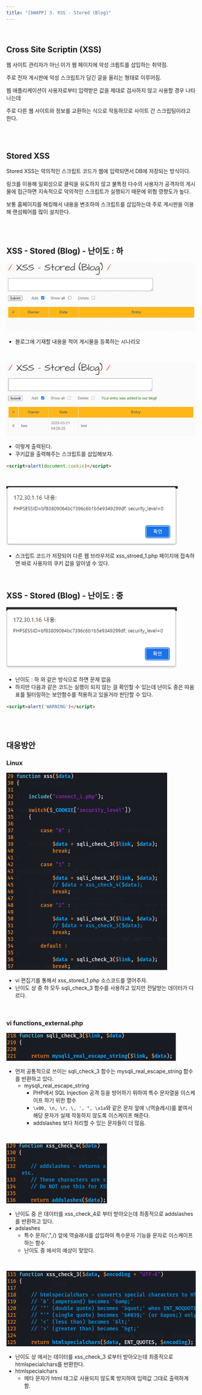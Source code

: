 ```yaml
---
title: "[bWAPP] 3. XSS - Stored (Blog)"
---
```


<br>

## Cross Site Scriptin (XSS)

웹 사이트 관리자가 아닌 이가 웹 페이지에 악성 크릡트를 삽입하는 취약점.

주로 전자 게시판에 악성 스크립트가 담긴 글을 올리는 형태로 이루어짐.

웹 애플리케이션이 사용자로부터 입력받은 값을 제대로 검사하지 않고 사용할 경우 나타나는데

주로 다른 웹 사이트와 정보를 교환하는 식으로 작동하므로 사이트 간 스크립팅이라고 한다.

<br>

<br>

## Stored XSS

Stored XSS는 악의적인 스크립트 코드가 웹에 입력되면서 DB에 저장되는 방식이다.

링크를 이용해 일회성으로 클릭을 유도하지 않고 불특정 다수의 사용자가 공격자의 게시물에 접근하면 지속적으로 악의적인 스크립트가 실행되기 때문에 위협 영향도가 높다.

보통 홈페이지를 해킹해서 내용을 변조하여 스크립트를 삽입하는데 주로 게시판을 이용해 랜섬웨어를 많이 설치한다.

<br>

<br>

## XSS - Stored (Blog) - 난이도 : 하

![image-20220321152850645](https://raw.githubusercontent.com/EONION-TH3DB/image_repo/main/img/image-20220321152850645.png)

- 블로그에 기재할 내용을 적어 게시물을 등록하는 시나리오

<br>

![image-20220321153004632](https://raw.githubusercontent.com/EONION-TH3DB/image_repo/main/img/image-20220321153004632.png)

- 이렇게 출력된다.
- 쿠키값을 출력해주는 스크립트를 삽입해보자.

```html
<script>alert(document.cookie)</script>
```

<br>

![image-20220321153226501](https://raw.githubusercontent.com/EONION-TH3DB/image_repo/main/img/image-20220321153226501.png)

- 스크립트 코드가 저장되어 다른 웹 브라우저로 xss_stroed_1.php 페이지에 접속하면 바로 사용자의 쿠키 값을 알아낼 수 있다.

<br>

## XSS - Stored (Blog) - 난이도 : 중

![image-20220321153416330](https://raw.githubusercontent.com/EONION-TH3DB/image_repo/main/img/image-20220321153416330.png)

- 난이도 : 하 와 같은 방식으로 하면 문제 없음
- 하지만 다음과 같은 코드는 실행이 되지 않는 걸 확인할 수 있는데 난이도 중은 따옴표를 필터링하는 보안함수를 적용하고 있을거라 판단할 수 있다.

```html
<script>alert('WARNING')</script>
```

<br>

<br>

## 대응방안

### Linux

![image-20220321160346217](https://raw.githubusercontent.com/EONION-TH3DB/image_repo/main/img/image-20220321160346217.png)

- vi 편집기를 통해서 xss_stored_1.php 소스코드를 열어주자.
- 난이도 상 중 하 모두 sqli_check_3 함수를 사용하고 있지만 전달받는 데이터가 다르다.

<br>

### vi functions_external.php

![image-20220321161747204](https://raw.githubusercontent.com/EONION-TH3DB/image_repo/main/img/image-20220321161747204.png)

- 먼저 공통적으로 쓰이는 sqli_check_3 함수는 mysqli_real_escape_string 함수를 반환하고 있다.
  - mysqli_real_escape_string
    - PHP에서 SQL Injection 공격 등을 방어하기 위하여 특수 문자열을 이스케이프 하기 위한 함수
    - `\x00, \n, \r, \, ', ", \x1a`와 같은 문자 앞에 `\`(역슬레시)를 붙여서 해당 문자가 실제 작동하지 않도록 이스케이프 해준다.
    - addslashes 보다 처리할 수 있는 문자들이 더 많음.

<br>

![image-20220321161425578](https://raw.githubusercontent.com/EONION-TH3DB/image_repo/main/img/image-20220321161425578.png)

- 난이도 중 은 데이터를 xss_check_4로 부터 받아오는데 최종적으로 addslashes를 반환하고 있다.
- adslashes
  - 특수 문자(',",/) 앞에 역슬래시를 삽입하여 특수문자 기능을 문자로 이스케이프하는 함수
  - 난이도 중 에서의 예상이 맞았다.

<br>

![image-20220321161652371](https://raw.githubusercontent.com/EONION-TH3DB/image_repo/main/img/image-20220321161652371.png)

- 난이도 상 에서는 데이터를 xss_check_3 로부터 받아오는데 최종적으로 htmlspecialchars를 반환한다.
- htmlspecialchars
  - 메타 문자가 html 태그로 사용되지 않도록 방지하여 입력값 그대로 출력하게 함.
